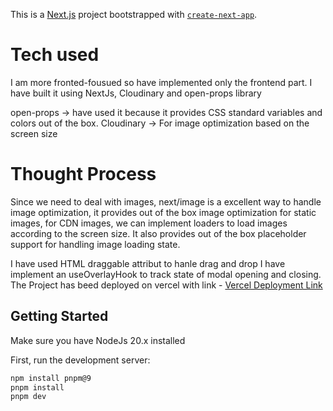 This is a [Next.js](https://nextjs.org) project bootstrapped with [`create-next-app`](https://nextjs.org/docs/app/api-reference/cli/create-next-app).

# Tech used

I am more fronted-fousued so have implemented only the frontend part. I have built it using NextJs, Cloudinary and open-props library

open-props -> have used it because it provides CSS standard variables and colors out of the box.
Cloudinary -> For image optimization based on the screen size

# Thought Process

Since we need to deal with images, next/image is a excellent way to handle image optimization, it provides out of the box image optimization for static images, for CDN images, we can implement loaders to load images according to the screen size. It also provides out of the box placeholder support for handling image loading state.

I have used HTML draggable attribut to hanle drag and drop
I have implement an useOverlayHook to track state of modal opening and closing.
The Project has beed deployed on vercel with link - [Vercel Deployment Link](https://next-cat.vercel.app)

## Getting Started

Make sure you have NodeJs 20.x installed

First, run the development server:

```bash
npm install pnpm@9
pnpm install
pnpm dev
```
